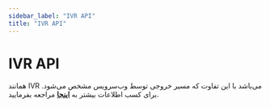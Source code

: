 ```yaml
---
sidebar_label: "IVR API"
title: "IVR API"
---
```



# IVR API

همانند IVR می‌باشد با این تفاوت که مسیر خروجی توسط وب‌سرویس مشخص می‌شود. برای کسب اطلاعات بیشتر به **[اینجا](/developers/SimotelWebhooks/DialplanApiComponents/ivr_api)** مراجعه بفرمایید.